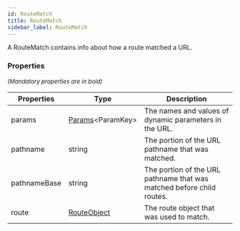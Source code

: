 ```yaml
---
id: RouteMatch
title: RouteMatch
sidebar_label: RouteMatch
---
```


A RouteMatch contains info about how a route matched a URL.

### Properties

<font size="2"><i>(Mandatory properties are in bold)</i></font>

| Properties | Type | Description |
| --------- | ---- | ----------- |
| params | [Params](/framework-api/types/Params.md)<ParamKey\> | The names and values of dynamic parameters in the URL. |
| pathname | string | The portion of the URL pathname that was matched. |
| pathnameBase | string | The portion of the URL pathname that was matched before child routes. |
| route | [RouteObject](/framework-api/interfaces/RouteObject.md) | The route object that was used to match. |
